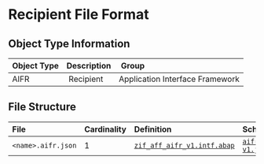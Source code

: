 # Recipient File Format

## Object Type Information

Object Type | Description | Group
:--- | :--- | :---
AIFR | Recipient | Application Interface Framework

## File Structure

File | Cardinality | Definition | Schema | Example
:--- | :--- | :--- | :--- | :---
`<name>.aifr.json` | 1 | [`zif_aff_aifr_v1.intf.abap`](./type/zif_aff_aifr_v1.intf.abap) | [`aifr-v1.json`](./aifr-v1.json) | [`z_aff_example_aifr.aifr.json`](./examples/z_aff_example_aifr.aifr.json)
